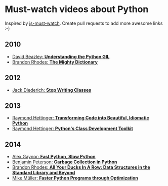 Must-watch videos about Python
=============
Inspired by [js-must-watch](https://github.com/bolshchikov/js-must-watch). Create pull requests to add more awesome links :-)

## 2010
* [David Beazley: **Understanding the Python GIL**](http://www.youtube.com/watch?v=Obt-vMVdM8s)
* [Brandon Rhodes: **The Mighty Dictionary**](https://www.youtube.com/watch?v=C4Kc8xzcA68)

## 2012
* [Jack Diederich: **Stop Writing Classes**](https://www.youtube.com/watch?v=o9pEzgHorH0)

## 2013
* [Raymond Hettinger: **Transforming Code into Beautiful, Idiomatic Python**](https://www.youtube.com/watch?v=OSGv2VnC0go)
* [Raymond Hettinger: **Python's Class Development Toolkit**](https://www.youtube.com/watch?v=HTLu2DFOdTg)

## 2014
* [Alex Gaynor: **Fast Python, Slow Python**](https://www.youtube.com/watch?v=7eeEf_rAJds)
* [Benjamin Peterson: **Garbage Collection in Python**](https://www.youtube.com/watch?v=iHVs_HkjdmI)
* [Brandon Rhodes: **All Your Ducks In A Row: Data Structures in the Standard Library and Beyond**](https://www.youtube.com/watch?v=fYlnfvKVDoM)
* [Mike Müller: **Faster Python Programs through Optimization**](https://www.youtube.com/watch?v=wNBJDpyRm8w)
